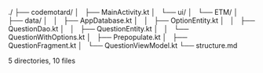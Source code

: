 ./
├── codemotard/
│   ├── MainActivity.kt
│   └── ui/
│       └── ETM/
│           ├── data/
│           │   ├── AppDatabase.kt
│           │   ├── OptionEntity.kt
│           │   ├── QuestionDao.kt
│           │   ├── QuestionEntity.kt
│           │   └── QuestionWithOptions.kt
│           ├── Prepopulate.kt
│           ├── QuestionFragment.kt
│           └── QuestionViewModel.kt
└── structure.md

5 directories, 10 files
